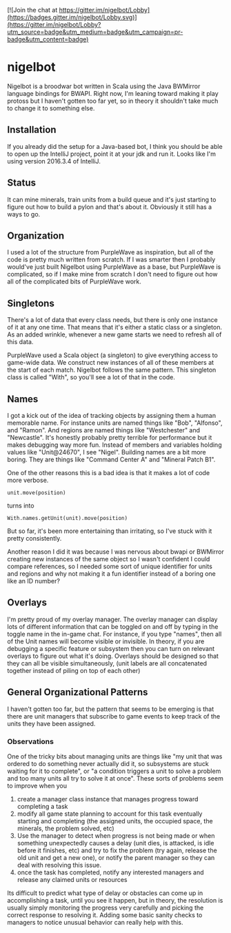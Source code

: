 [![Join the chat at https://gitter.im/nigelbot/Lobby](https://badges.gitter.im/nigelbot/Lobby.svg)](https://gitter.im/nigelbot/Lobby?utm_source=badge&utm_medium=badge&utm_campaign=pr-badge&utm_content=badge)
# nigelbot

Nigelbot is a broodwar bot written in Scala using the Java BWMirror language bindings for BWAPI. Right now, I'm leaning toward making it play protoss but I haven't gotten too far yet, so in theory it shouldn't take much to change it to something else.

## Installation
If you already did the setup for a Java-based bot, I think you should be able to open up the IntelliJ project, point it at your jdk and run it. Looks like I'm using version 2016.3.4 of IntelliJ.

## Status
It can mine minerals, train units from a build queue and it's just starting to figure out how to build a pylon and that's about it. Obviously it still has a ways to go.

## Organization
I used a lot of the structure from PurpleWave as inspiration, but all of the code is pretty much written from scratch. If I was smarter then I probably would've just built Nigelbot using PurpleWave as a base, but PurpleWave is complicated, so if I make mine from scratch I don't need to figure out how all of the complicated bits of PurpleWave work.

## Singletons
There's a lot of data that every class needs, but there is only one instance of it at any one time. That means that it's either a static class or a singleton. As an added wrinkle, whenever a new game starts we need to refresh all of this data.

PurpleWave used a Scala object (a singleton) to give everything access to game-wide data. We construct new instances of all of these members at the start of each match. Nigelbot follows the same pattern. This singleton class is called "With", so you'll see a lot of that in the code.

## Names
I got a kick out of the idea of tracking objects by assigning them a human memorable name. For instance units are named things like "Bob", "Alfonso", and "Ramon". And regions are named things like "Westchester" and "Newcastle". It's honestly probably pretty terrible for performance but it makes debugging way more fun. Instead of members and variables holding values like "Unit@24670", I see "Nigel". Building names are a bit more boring. They are things like "Command Center A" and "Mineral Patch B1".

One of the other reasons this is a bad idea is that it makes a lot of code more verbose.

```
unit.move(position)
```
turns into 
```
With.names.getUnit(unit).move(position)
```

But so far, it's been more entertaining than irritating, so I've stuck with it pretty consistently.

Another reason I did it was because I was nervous about bwapi or BWMirror creating new instances of the same object so I wasn't confident I could compare references, so I needed some sort of unique identifier for units and regions and why not making it a fun identifier instead of a boring one like an ID number?

## Overlays
I'm pretty proud of my overlay manager. The overlay manager can display lots of different information that can be toggled on and off by typing in the toggle name in the in-game chat. For instance, if you type "names", then all of the Unit names will become visible or invisible. In theory, if you are debugging a specific feature or subsystem then you can turn on relevant overlays to figure out what it's doing. Overlays should be designed so that they can all be visible simultaneously, (unit labels are all concatenated together instead of piling on top of each other)

## General Organizational Patterns
I haven't gotten too far, but the pattern that seems to be emerging is that there are unit managers that subscribe to
game events to keep track of the units they have been assigned.

### Observations
One of the tricky bits about managing units are things like "my unit that was ordered to do something never actually did it, so subsystems are stuck waiting for it to complete", or "a condition triggers a unit to solve a problem and too many units all try to solve it at once". These sorts of problems seem to improve when you

1. create a manager class instance that manages progress toward completing a task
2. modify all game state planning to account for this task eventually starting and completing (the assigned units, the occupied space, the minerals, the problem solved, etc)
3. Use the manager to detect when progress is not being made or when something unexpectedly causes a delay (unit dies, is attacked, is idle before it finishes, etc) and try to fix the problem (try again, release the old unit and get a new one), or notify the parent manager so they can deal with resolving this issue.
4. once the task has completed, notify any interested managers and release any claimed units or resources

Its difficult to predict what type of delay or obstacles can come up in accomplishing a task, until you see it happen, but in theory, the resolution is usually simply monitoring the progress very carefully and picking the correct response to resolving it. Adding some basic sanity checks to managers to notice unusual behavior can really help with this.
